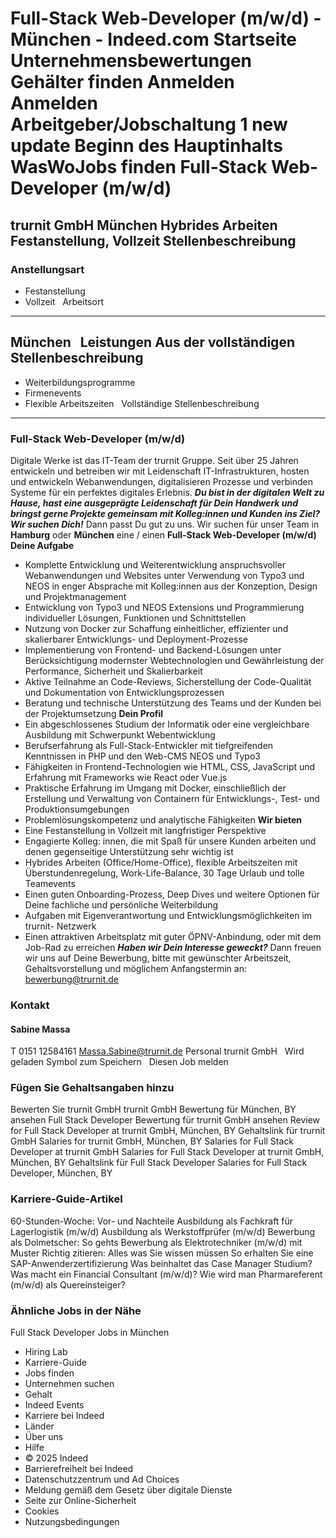 Full-Stack Web-Developer (m/w/d) - München - Indeed.com
Startseite
Unternehmensbewertungen
Gehälter finden
Anmelden
Anmelden
Arbeitgeber/Jobschaltung
1 new update
Beginn des Hauptinhalts
WasWoJobs finden
Full-Stack Web-Developer (m/w/d)
================================
trurnit GmbH
München
Hybrides Arbeiten
Festanstellung, Vollzeit
Stellenbeschreibung
-------------------
### Anstellungsart
* Festanstellung
* Vollzeit
&nbsp;
Arbeitsort
----------
München
&nbsp;
Leistungen Aus der vollständigen Stellenbeschreibung
----------------------------------------------------
* Weiterbildungsprogramme
* Firmenevents
* Flexible Arbeitszeiten
&nbsp;
Vollständige Stellenbeschreibung
--------------------------------
### **Full-Stack Web-Developer (m/w/d)**
Digitale Werke ist das IT-Team der trurnit Gruppe. Seit über 25 Jahren entwickeln und betreiben wir mit Leidenschaft IT-Infrastrukturen, hosten und entwickeln Webanwendungen, digitalisieren Prozesse und verbinden Systeme für ein perfektes digitales Erlebnis.
***Du bist in der digitalen Welt zu Hause, hast eine ausgeprägte Leidenschaft für Dein Handwerk und bringst gerne Projekte gemeinsam mit Kolleg:innen und Kunden ins Ziel? Wir suchen Dich!***
Dann passt Du gut zu uns. Wir suchen für unser Team in **Hamburg** oder **München** eine / einen
**Full-Stack Web-Developer (m/w/d)**
**Deine Aufgabe**
* Komplette Entwicklung und Weiterentwicklung anspruchsvoller Webanwendungen und Websites unter Verwendung von Typo3 und NEOS in enger Absprache mit Kolleg:innen aus der Konzeption, Design und Projektmanagement
* Entwicklung von Typo3 und NEOS Extensions und Programmierung individueller Lösungen, Funktionen und Schnittstellen
* Nutzung von Docker zur Schaffung einheitlicher, effizienter und skalierbarer Entwicklungs- und Deployment-Prozesse
* Implementierung von Frontend- und Backend-Lösungen unter Berücksichtigung modernster Webtechnologien und Gewährleistung der Performance, Sicherheit und Skalierbarkeit
* Aktive Teilnahme an Code-Reviews, Sicherstellung der Code-Qualität und Dokumentation von Entwicklungsprozessen
* Beratung und technische Unterstützung des Teams und der Kunden bei der Projektumsetzung
**Dein Profil**
* Ein abgeschlossenes Studium der Informatik oder eine vergleichbare Ausbildung mit Schwerpunkt Webentwicklung
* Berufserfahrung als Full-Stack-Entwickler mit tiefgreifenden Kenntnissen in PHP und den Web-CMS NEOS und Typo3
* Fähigkeiten in Frontend-Technologien wie HTML, CSS, JavaScript und Erfahrung mit Frameworks wie React oder Vue.js
* Praktische Erfahrung im Umgang mit Docker, einschließlich der Erstellung und Verwaltung von Containern für Entwicklungs-, Test- und Produktionsumgebungen
* Problemlösungskompetenz und analytische Fähigkeiten
**Wir bieten**
* Eine Festanstellung in Vollzeit mit langfristiger Perspektive
* Engagierte Kolleg: innen, die mit Spaß für unsere Kunden arbeiten und denen
gegenseitige Unterstützung sehr wichtig ist
* Hybrides Arbeiten (Office/Home-Office), flexible Arbeitszeiten mit
Überstundenregelung, Work-Life-Balance, 30 Tage Urlaub und tolle Teamevents
* Einen guten Onboarding-Prozess, Deep Dives und weitere Optionen für Deine
fachliche und persönliche Weiterbildung
* Aufgaben mit Eigenverantwortung und Entwicklungsmöglichkeiten im trurnit-
Netzwerk
* Einen attraktiven Arbeitsplatz mit guter ÖPNV-Anbindung, oder mit dem Job-Rad zu erreichen
***Haben wir Dein Interesse geweckt?*** Dann freuen wir uns auf Deine Bewerbung, bitte mit
gewünschter Arbeitszeit, Gehaltsvorstellung und möglichem Anfangstermin an: bewerbung@trurnit.de
### **Kontakt**
#### **Sabine Massa**
T 0151 12584161
Massa.Sabine@trurnit.de
Personal
trurnit GmbH
&nbsp;
Wird geladen
Symbol zum Speichern
&nbsp;
Diesen Job melden
### Fügen Sie Gehaltsangaben hinzu
Bewerten Sie trurnit GmbH
trurnit GmbH Bewertung für München, BY ansehen
Full Stack Developer Bewertung für trurnit GmbH ansehen
Review for Full Stack Developer at trurnit GmbH, München, BY
Gehaltslink für trurnit GmbH
Salaries for trurnit GmbH, München, BY
Salaries for Full Stack Developer at trurnit GmbH
Salaries for Full Stack Developer at trurnit GmbH, München, BY
Gehaltslink für Full Stack Developer
Salaries for Full Stack Developer, München, BY
### Karriere-Guide-Artikel
60-Stunden-Woche: Vor- und Nachteile
Ausbildung als Fachkraft für Lagerlogistik (m/w/d)
Ausbildung als Werkstoffprüfer (m/w/d)
Bewerbung als Dolmetscher: So gehts
Bewerbung als Elektrotechniker (m/w/d) mit Muster
Richtig zitieren: Alles was Sie wissen müssen
So erhalten Sie eine SAP-Anwenderzertifizierung
Was beinhaltet das Case Manager Studium?
Was macht ein Financial Consultant (m/w/d)?
Wie wird man Pharmareferent (m/w/d) als Quereinsteiger?
### Ähnliche Jobs in der Nähe
Full Stack Developer Jobs in München
* Hiring Lab
* Karriere-Guide
* Jobs finden
* Unternehmen suchen
* Gehalt
* Indeed Events
* Karriere bei Indeed
* Länder
* Über uns
* Hilfe
* © 2025 Indeed
* Barrierefreiheit bei Indeed
* Datenschutzzentrum und Ad Choices
* Meldung gemäß dem Gesetz über digitale Dienste
* Seite zur Online-Sicherheit
* Cookies
* Nutzungsbedingungen